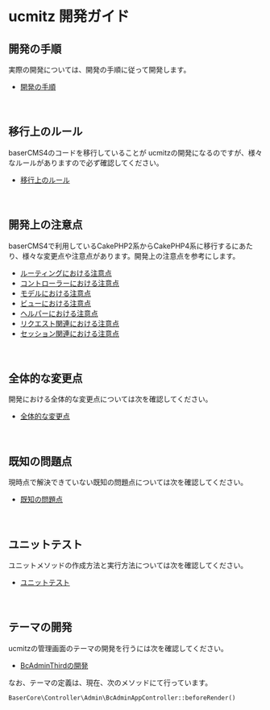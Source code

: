 # ucmitz 開発ガイド

## 開発の手順

実際の開発については、開発の手順に従って開発します。

- [開発の手順](https://github.com/baserproject/ucmitz/blob/dev/docs/development/procedure.md) 

　
## 移行上のルール

baserCMS4のコードを移行していることが ucmitzの開発になるのですが、様々なルールがありますので必ず確認してください。

- [移行上のルール](https://github.com/baserproject/ucmitz/blob/dev/docs/development/migration_rule.md)

　
## 開発上の注意点

baserCMS4で利用しているCakePHP2系からCakePHP4系に移行するにあたり、様々な変更点や注意点があります。開発上の注意点を参考にします。

- [ルーティングにおける注意点](https://github.com/baserproject/ucmitz/blob/dev/docs/development/migration_point/routing.md)
- [コントローラーにおける注意点](https://github.com/baserproject/ucmitz/blob/dev/docs/development/migration_point/controller.md)
- [モデルにおける注意点](https://github.com/baserproject/ucmitz/blob/dev/docs/development/migration_point/model.md)
- [ビューにおける注意点](https://github.com/baserproject/ucmitz/blob/dev/docs/development/migration_point/view.md)
- [ヘルパーにおける注意点](https://github.com/baserproject/ucmitz/blob/dev/docs/development/migration_point/helper.md)
- [リクエスト関連における注意点](https://github.com/baserproject/ucmitz/blob/dev/docs/development/migration_point/request.md)
- [セッション関連における注意点](https://github.com/baserproject/ucmitz/blob/dev/docs/development/migration_point/session.md)

　
## 全体的な変更点

開発における全体的な変更点については次を確認してください。

- [全体的な変更点](https://github.com/baserproject/ucmitz/blob/dev/docs/development/changed.md)

　
## 既知の問題点

現時点で解決できていない既知の問題点については次を確認してください。

- [既知の問題点](https://github.com/baserproject/ucmitz/blob/dev/docs/development/problem.md)

　　
## ユニットテスト

ユニットメソッドの作成方法と実行方法については次を確認してください。

- [ユニットテスト](https://github.com/baserproject/ucmitz/blob/dev/docs/development/test/unittest.md)

　
## テーマの開発

ucmitzの管理画面のテーマの開発を行うには次を確認してください。

- [BcAdminThirdの開発](https://github.com/baserproject/ucmitz/blob/dev/plugins/bc-admin-third/README.md)

なお、テーマの定義は、現在、次のメソッドにて行っています。
```php
BaserCore\Controller\Admin\BcAdminAppController::beforeRender()
```

　
